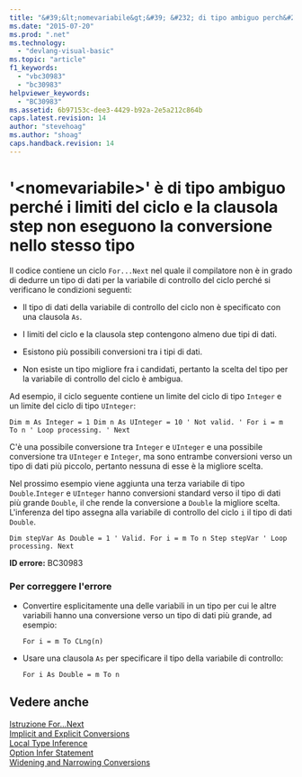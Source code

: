 ```yaml
---
title: "&#39;&lt;nomevariabile&gt;&#39; &#232; di tipo ambiguo perch&#233; i limiti del ciclo e la clausola step non eseguono la conversione nello stesso tipo | Microsoft Docs"
ms.date: "2015-07-20"
ms.prod: ".net"
ms.technology: 
  - "devlang-visual-basic"
ms.topic: "article"
f1_keywords: 
  - "vbc30983"
  - "bc30983"
helpviewer_keywords: 
  - "BC30983"
ms.assetid: 6b97153c-dee3-4429-b92a-2e5a212c864b
caps.latest.revision: 14
author: "stevehoag"
ms.author: "shoag"
caps.handback.revision: 14
---
```

# &#39;&lt;nomevariabile&gt;&#39; &#232; di tipo ambiguo perch&#233; i limiti del ciclo e la clausola step non eseguono la conversione nello stesso tipo
Il codice contiene un ciclo `For...Next` nel quale il compilatore non è in grado di dedurre un tipo di dati per la variabile di controllo del ciclo perché si verificano le condizioni seguenti:  
  
-   Il tipo di dati della variabile di controllo del ciclo non è specificato con una clausola `As`.  
  
-   I limiti del ciclo e la clausola step contengono almeno due tipi di dati.  
  
-   Esistono più possibili conversioni tra i tipi di dati.  
  
-   Non esiste un tipo migliore fra i candidati, pertanto la scelta del tipo per la variabile di controllo del ciclo è ambigua.  
  
 Ad esempio, il ciclo seguente contiene un limite del ciclo di tipo `Integer` e un limite del ciclo di tipo `UInteger`:  
  
```vb#  
Dim m As Integer = 1 Dim n As UInteger = 10 ' Not valid. ' For i = m To n ' Loop processing. ' Next  
```  
  
 C'è una possibile conversione tra `Integer` e `UInteger` e una possibile conversione tra `UInteger` e `Integer`, ma sono entrambe conversioni verso un tipo di dati più piccolo, pertanto nessuna di esse è la migliore scelta.  
  
 Nel prossimo esempio viene aggiunta una terza variabile di tipo `Double`.`Integer` e `UInteger` hanno conversioni standard verso il tipo di dati più grande `Double`, il che rende la conversione a `Double` la migliore scelta. L'inferenza del tipo assegna alla variabile di controllo del ciclo `i` il tipo di dati `Double`.  
  
```vb#  
Dim stepVar As Double = 1 ' Valid. For i = m To n Step stepVar ' Loop processing. Next  
```  
  
 **ID errore:** BC30983  
  
### Per correggere l'errore  
  
-   Convertire esplicitamente una delle variabili in un tipo per cui le altre variabili hanno una conversione verso un tipo di dati più grande, ad esempio:  
  
    ```  
    For i = m To CLng(n)  
    ```  
  
-   Usare una clausola `As` per specificare il tipo della variabile di controllo:  
  
    ```  
    For i As Double = m To n   
    ```  
  
## Vedere anche  
 [Istruzione For...Next](../../visual-basic/language-reference/statements/for-next-statement.md)   
 [Implicit and Explicit Conversions](../../visual-basic/programming-guide/language-features/data-types/implicit-and-explicit-conversions.md)   
 [Local Type Inference](../../visual-basic/programming-guide/language-features/variables/local-type-inference.md)   
 [Option Infer Statement](../../visual-basic/language-reference/statements/option-infer-statement.md)   
 [Widening and Narrowing Conversions](../../visual-basic/programming-guide/language-features/data-types/widening-and-narrowing-conversions.md)
